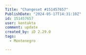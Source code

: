 ```yaml
---
Title: "Changeset #151457657"
PublishDate: "2024-05-17T14:31:10Z"
id: 151457657
user: kentakta
comment: update
created_by: iD 2.29.0
tags:
  - Montenegro

---
```

